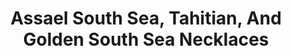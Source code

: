 ---
title: Assael South Sea, Tahitian, And Golden South Sea Necklaces
description: |
  Three Gem Quality necklaces, graduated South Sea and Tahitian Cultured Pearls are finished with Pave Diamond clasps - perfection from all angles.
specs: |
  16.0 - 16.4mm South Sea Cultured Pearl Necklace.

  12.0 - 15.5mm Golden South Sea Natural Color Cultured Pearl Necklace.

  15.0 - 17.3mm Tahitian Natural Color Cultured Pearl Necklace.
images:
  - image_path: /uploads/assael-south-sea-tahitian-and-golden-south-sea-necklaces.png
_category:
order_number: 17
categories:
  - necklaces
---